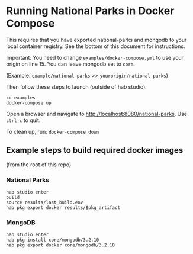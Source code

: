 # Running National Parks in Docker Compose

This requires that you have exported national-parks and mongodb to your local container registry. See the bottom of this document for instructions.

Important: You need to change `examples/docker-compose.yml` to use your origin on line 15.  You can leave mongodb set to `core`.

(Example: `example/national-parks` >> `yourorigin/national-parks`)

Then follow these steps to launch (outside of hab studio):
```
cd examples
docker-compose up
```

Open a browser and navigate to [http://localhost:8080/national-parks](http://localhost:8080/national-parks).  Use `ctrl-c` to quit.

To clean up, run: `docker-compose down`

## Example steps to build required docker images

(from the root of this repo)
### National Parks
```
hab studio enter
build
source results/last_build.env
hab pkg export docker results/$pkg_artifact
```
### MongoDB
```
hab studio enter
hab pkg install core/mongodb/3.2.10
hab pkg export docker core/mongodb/3.2.10
```